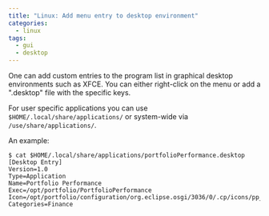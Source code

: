 ```yaml
---
title: "Linux: Add menu entry to desktop environment"
categories:
  - linux
tags:
  - gui
  - desktop
---
```


One can add custom entries to the program list in graphical desktop environments such as XFCE.
You can either right-click on the menu or add a ".desktop" file with the specific keys.

For user specific applications you can use `$HOME/.local/share/applications/` or system-wide via `/use/share/applications/`.

An example:
```
$ cat $HOME/.local/share/applications/portfolioPerformance.desktop
[Desktop Entry]
Version=1.0
Type=Application
Name=Portfolio Performance
Exec=/opt/portfolio/PortfolioPerformance
Icon=/opt/portfolio/configuration/org.eclipse.osgi/3036/0/.cp/icons/pp_256.png
Categories=Finance
```

